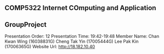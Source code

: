## COMP5322 Internet COmputing and Application
## GroupProject
Presentation Order: 12
Presentation Time: 19:42-19:48
Member Name:
Chan Kwan Wing (16038831G)
Cheng Tak Yin (17005444G)
Lee Pak Kin (17006365G)
Website Url: http://18.182.10.40
